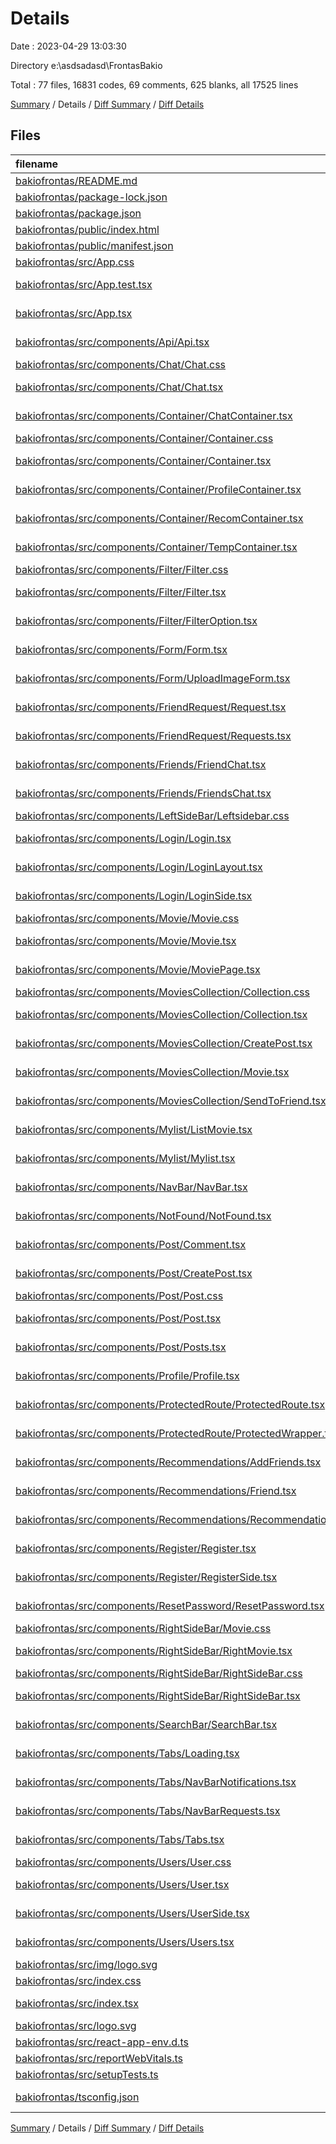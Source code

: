 # Details

Date : 2023-04-29 13:03:30

Directory e:\\asdsadasd\\FrontasBakio

Total : 77 files,  16831 codes, 69 comments, 625 blanks, all 17525 lines

[Summary](results.md) / Details / [Diff Summary](diff.md) / [Diff Details](diff-details.md)

## Files
| filename | language | code | comment | blank | total |
| :--- | :--- | ---: | ---: | ---: | ---: |
| [bakiofrontas/README.md](/bakiofrontas/README.md) | Markdown | 26 | 0 | 21 | 47 |
| [bakiofrontas/package-lock.json](/bakiofrontas/package-lock.json) | JSON | 12,561 | 0 | 1 | 12,562 |
| [bakiofrontas/package.json](/bakiofrontas/package.json) | JSON | 53 | 0 | 1 | 54 |
| [bakiofrontas/public/index.html](/bakiofrontas/public/index.html) | HTML | 20 | 23 | 1 | 44 |
| [bakiofrontas/public/manifest.json](/bakiofrontas/public/manifest.json) | JSON | 25 | 0 | 1 | 26 |
| [bakiofrontas/src/App.css](/bakiofrontas/src/App.css) | CSS | 33 | 0 | 7 | 40 |
| [bakiofrontas/src/App.test.tsx](/bakiofrontas/src/App.test.tsx) | TypeScript JSX | 8 | 0 | 2 | 10 |
| [bakiofrontas/src/App.tsx](/bakiofrontas/src/App.tsx) | TypeScript JSX | 12 | 0 | 3 | 15 |
| [bakiofrontas/src/components/Api/Api.tsx](/bakiofrontas/src/components/Api/Api.tsx) | TypeScript JSX | 58 | 0 | 14 | 72 |
| [bakiofrontas/src/components/Chat/Chat.css](/bakiofrontas/src/components/Chat/Chat.css) | CSS | 27 | 0 | 3 | 30 |
| [bakiofrontas/src/components/Chat/Chat.tsx](/bakiofrontas/src/components/Chat/Chat.tsx) | TypeScript JSX | 106 | 1 | 30 | 137 |
| [bakiofrontas/src/components/Container/ChatContainer.tsx](/bakiofrontas/src/components/Container/ChatContainer.tsx) | TypeScript JSX | 94 | 0 | 5 | 99 |
| [bakiofrontas/src/components/Container/Container.css](/bakiofrontas/src/components/Container/Container.css) | CSS | 21 | 0 | 4 | 25 |
| [bakiofrontas/src/components/Container/Container.tsx](/bakiofrontas/src/components/Container/Container.tsx) | TypeScript JSX | 60 | 0 | 2 | 62 |
| [bakiofrontas/src/components/Container/ProfileContainer.tsx](/bakiofrontas/src/components/Container/ProfileContainer.tsx) | TypeScript JSX | 65 | 0 | 6 | 71 |
| [bakiofrontas/src/components/Container/RecomContainer.tsx](/bakiofrontas/src/components/Container/RecomContainer.tsx) | TypeScript JSX | 93 | 0 | 7 | 100 |
| [bakiofrontas/src/components/Container/TempContainer.tsx](/bakiofrontas/src/components/Container/TempContainer.tsx) | TypeScript JSX | 103 | 0 | 3 | 106 |
| [bakiofrontas/src/components/Filter/Filter.css](/bakiofrontas/src/components/Filter/Filter.css) | CSS | 6 | 0 | 0 | 6 |
| [bakiofrontas/src/components/Filter/Filter.tsx](/bakiofrontas/src/components/Filter/Filter.tsx) | TypeScript JSX | 32 | 0 | 4 | 36 |
| [bakiofrontas/src/components/Filter/FilterOption.tsx](/bakiofrontas/src/components/Filter/FilterOption.tsx) | TypeScript JSX | 21 | 0 | 2 | 23 |
| [bakiofrontas/src/components/Form/Form.tsx](/bakiofrontas/src/components/Form/Form.tsx) | TypeScript JSX | 26 | 0 | 4 | 30 |
| [bakiofrontas/src/components/Form/UploadImageForm.tsx](/bakiofrontas/src/components/Form/UploadImageForm.tsx) | TypeScript JSX | 42 | 0 | 7 | 49 |
| [bakiofrontas/src/components/FriendRequest/Request.tsx](/bakiofrontas/src/components/FriendRequest/Request.tsx) | TypeScript JSX | 92 | 1 | 14 | 107 |
| [bakiofrontas/src/components/FriendRequest/Requests.tsx](/bakiofrontas/src/components/FriendRequest/Requests.tsx) | TypeScript JSX | 44 | 0 | 9 | 53 |
| [bakiofrontas/src/components/Friends/FriendChat.tsx](/bakiofrontas/src/components/Friends/FriendChat.tsx) | TypeScript JSX | 64 | 0 | 15 | 79 |
| [bakiofrontas/src/components/Friends/FriendsChat.tsx](/bakiofrontas/src/components/Friends/FriendsChat.tsx) | TypeScript JSX | 39 | 0 | 5 | 44 |
| [bakiofrontas/src/components/LeftSideBar/Leftsidebar.css](/bakiofrontas/src/components/LeftSideBar/Leftsidebar.css) | CSS | 8 | 0 | 1 | 9 |
| [bakiofrontas/src/components/Login/Login.tsx](/bakiofrontas/src/components/Login/Login.tsx) | TypeScript JSX | 107 | 0 | 11 | 118 |
| [bakiofrontas/src/components/Login/LoginLayout.tsx](/bakiofrontas/src/components/Login/LoginLayout.tsx) | TypeScript JSX | 10 | 0 | 4 | 14 |
| [bakiofrontas/src/components/Login/LoginSide.tsx](/bakiofrontas/src/components/Login/LoginSide.tsx) | TypeScript JSX | 129 | 0 | 7 | 136 |
| [bakiofrontas/src/components/Movie/Movie.css](/bakiofrontas/src/components/Movie/Movie.css) | CSS | 122 | 0 | 27 | 149 |
| [bakiofrontas/src/components/Movie/Movie.tsx](/bakiofrontas/src/components/Movie/Movie.tsx) | TypeScript JSX | 84 | 0 | 6 | 90 |
| [bakiofrontas/src/components/Movie/MoviePage.tsx](/bakiofrontas/src/components/Movie/MoviePage.tsx) | TypeScript JSX | 54 | 0 | 10 | 64 |
| [bakiofrontas/src/components/MoviesCollection/Collection.css](/bakiofrontas/src/components/MoviesCollection/Collection.css) | CSS | 21 | 0 | 4 | 25 |
| [bakiofrontas/src/components/MoviesCollection/Collection.tsx](/bakiofrontas/src/components/MoviesCollection/Collection.tsx) | TypeScript JSX | 81 | 0 | 16 | 97 |
| [bakiofrontas/src/components/MoviesCollection/CreatePost.tsx](/bakiofrontas/src/components/MoviesCollection/CreatePost.tsx) | TypeScript JSX | 117 | 0 | 10 | 127 |
| [bakiofrontas/src/components/MoviesCollection/Movie.tsx](/bakiofrontas/src/components/MoviesCollection/Movie.tsx) | TypeScript JSX | 66 | 0 | 4 | 70 |
| [bakiofrontas/src/components/MoviesCollection/SendToFriend.tsx](/bakiofrontas/src/components/MoviesCollection/SendToFriend.tsx) | TypeScript JSX | 121 | 2 | 20 | 143 |
| [bakiofrontas/src/components/Mylist/ListMovie.tsx](/bakiofrontas/src/components/Mylist/ListMovie.tsx) | TypeScript JSX | 45 | 0 | 5 | 50 |
| [bakiofrontas/src/components/Mylist/Mylist.tsx](/bakiofrontas/src/components/Mylist/Mylist.tsx) | TypeScript JSX | 52 | 0 | 5 | 57 |
| [bakiofrontas/src/components/NavBar/NavBar.tsx](/bakiofrontas/src/components/NavBar/NavBar.tsx) | TypeScript JSX | 184 | 0 | 27 | 211 |
| [bakiofrontas/src/components/NotFound/NotFound.tsx](/bakiofrontas/src/components/NotFound/NotFound.tsx) | TypeScript JSX | 37 | 0 | 5 | 42 |
| [bakiofrontas/src/components/Post/Comment.tsx](/bakiofrontas/src/components/Post/Comment.tsx) | TypeScript JSX | 29 | 0 | 3 | 32 |
| [bakiofrontas/src/components/Post/CreatePost.tsx](/bakiofrontas/src/components/Post/CreatePost.tsx) | TypeScript JSX | 105 | 0 | 13 | 118 |
| [bakiofrontas/src/components/Post/Post.css](/bakiofrontas/src/components/Post/Post.css) | CSS | 4 | 0 | 0 | 4 |
| [bakiofrontas/src/components/Post/Post.tsx](/bakiofrontas/src/components/Post/Post.tsx) | TypeScript JSX | 210 | 2 | 52 | 264 |
| [bakiofrontas/src/components/Post/Posts.tsx](/bakiofrontas/src/components/Post/Posts.tsx) | TypeScript JSX | 107 | 1 | 24 | 132 |
| [bakiofrontas/src/components/Profile/Profile.tsx](/bakiofrontas/src/components/Profile/Profile.tsx) | TypeScript JSX | 144 | 0 | 22 | 166 |
| [bakiofrontas/src/components/ProtectedRoute/ProtectedRoute.tsx](/bakiofrontas/src/components/ProtectedRoute/ProtectedRoute.tsx) | TypeScript JSX | 17 | 0 | 3 | 20 |
| [bakiofrontas/src/components/ProtectedRoute/ProtectedWrapper.tsx](/bakiofrontas/src/components/ProtectedRoute/ProtectedWrapper.tsx) | TypeScript JSX | 5 | 0 | 2 | 7 |
| [bakiofrontas/src/components/Recommendations/AddFriends.tsx](/bakiofrontas/src/components/Recommendations/AddFriends.tsx) | TypeScript JSX | 39 | 0 | 6 | 45 |
| [bakiofrontas/src/components/Recommendations/Friend.tsx](/bakiofrontas/src/components/Recommendations/Friend.tsx) | TypeScript JSX | 98 | 2 | 13 | 113 |
| [bakiofrontas/src/components/Recommendations/Recommendations.tsx](/bakiofrontas/src/components/Recommendations/Recommendations.tsx) | TypeScript JSX | 67 | 0 | 13 | 80 |
| [bakiofrontas/src/components/Register/Register.tsx](/bakiofrontas/src/components/Register/Register.tsx) | TypeScript JSX | 103 | 0 | 9 | 112 |
| [bakiofrontas/src/components/Register/RegisterSide.tsx](/bakiofrontas/src/components/Register/RegisterSide.tsx) | TypeScript JSX | 132 | 0 | 10 | 142 |
| [bakiofrontas/src/components/ResetPassword/ResetPassword.tsx](/bakiofrontas/src/components/ResetPassword/ResetPassword.tsx) | TypeScript JSX | 51 | 2 | 9 | 62 |
| [bakiofrontas/src/components/RightSideBar/Movie.css](/bakiofrontas/src/components/RightSideBar/Movie.css) | CSS | 12 | 0 | 1 | 13 |
| [bakiofrontas/src/components/RightSideBar/RightMovie.tsx](/bakiofrontas/src/components/RightSideBar/RightMovie.tsx) | TypeScript JSX | 40 | 0 | 10 | 50 |
| [bakiofrontas/src/components/RightSideBar/RightSideBar.css](/bakiofrontas/src/components/RightSideBar/RightSideBar.css) | CSS | 4 | 0 | 1 | 5 |
| [bakiofrontas/src/components/RightSideBar/RightSideBar.tsx](/bakiofrontas/src/components/RightSideBar/RightSideBar.tsx) | TypeScript JSX | 52 | 0 | 8 | 60 |
| [bakiofrontas/src/components/SearchBar/SearchBar.tsx](/bakiofrontas/src/components/SearchBar/SearchBar.tsx) | TypeScript JSX | 49 | 1 | 9 | 59 |
| [bakiofrontas/src/components/Tabs/Loading.tsx](/bakiofrontas/src/components/Tabs/Loading.tsx) | TypeScript JSX | 9 | 0 | 2 | 11 |
| [bakiofrontas/src/components/Tabs/NavBarNotifications.tsx](/bakiofrontas/src/components/Tabs/NavBarNotifications.tsx) | TypeScript JSX | 41 | 0 | 10 | 51 |
| [bakiofrontas/src/components/Tabs/NavBarRequests.tsx](/bakiofrontas/src/components/Tabs/NavBarRequests.tsx) | TypeScript JSX | 45 | 0 | 9 | 54 |
| [bakiofrontas/src/components/Tabs/Tabs.tsx](/bakiofrontas/src/components/Tabs/Tabs.tsx) | TypeScript JSX | 116 | 0 | 13 | 129 |
| [bakiofrontas/src/components/Users/User.css](/bakiofrontas/src/components/Users/User.css) | CSS | 21 | 0 | 3 | 24 |
| [bakiofrontas/src/components/Users/User.tsx](/bakiofrontas/src/components/Users/User.tsx) | TypeScript JSX | 59 | 0 | 13 | 72 |
| [bakiofrontas/src/components/Users/UserSide.tsx](/bakiofrontas/src/components/Users/UserSide.tsx) | TypeScript JSX | 21 | 0 | 4 | 25 |
| [bakiofrontas/src/components/Users/Users.tsx](/bakiofrontas/src/components/Users/Users.tsx) | TypeScript JSX | 38 | 0 | 6 | 44 |
| [bakiofrontas/src/img/logo.svg](/bakiofrontas/src/img/logo.svg) | XML | 53 | 0 | 1 | 54 |
| [bakiofrontas/src/index.css](/bakiofrontas/src/index.css) | CSS | 18 | 0 | 6 | 24 |
| [bakiofrontas/src/index.tsx](/bakiofrontas/src/index.tsx) | TypeScript JSX | 132 | 29 | 11 | 172 |
| [bakiofrontas/src/logo.svg](/bakiofrontas/src/logo.svg) | XML | 1 | 0 | 0 | 1 |
| [bakiofrontas/src/react-app-env.d.ts](/bakiofrontas/src/react-app-env.d.ts) | TypeScript | 0 | 1 | 1 | 2 |
| [bakiofrontas/src/reportWebVitals.ts](/bakiofrontas/src/reportWebVitals.ts) | TypeScript | 13 | 0 | 3 | 16 |
| [bakiofrontas/src/setupTests.ts](/bakiofrontas/src/setupTests.ts) | TypeScript | 1 | 4 | 1 | 6 |
| [bakiofrontas/tsconfig.json](/bakiofrontas/tsconfig.json) | JSON with Comments | 26 | 0 | 1 | 27 |

[Summary](results.md) / Details / [Diff Summary](diff.md) / [Diff Details](diff-details.md)